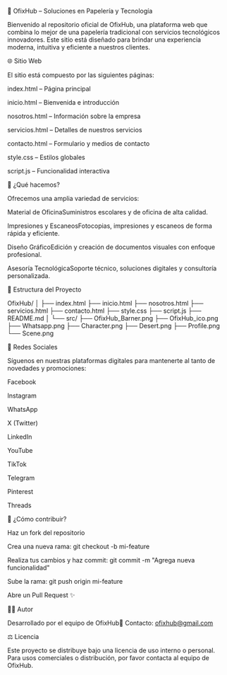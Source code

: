 🧹 OfixHub – Soluciones en Papelería y Tecnología

Bienvenido al repositorio oficial de OfixHub, una plataforma web que combina lo mejor de una papelería tradicional con servicios tecnológicos innovadores. Este sitio está diseñado para brindar una experiencia moderna, intuitiva y eficiente a nuestros clientes.

🌐 Sitio Web

El sitio está compuesto por las siguientes páginas:

index.html – Página principal

inicio.html – Bienvenida e introducción

nosotros.html – Información sobre la empresa

servicios.html – Detalles de nuestros servicios

contacto.html – Formulario y medios de contacto

style.css – Estilos globales

script.js – Funcionalidad interactiva

📌 ¿Qué hacemos?

Ofrecemos una amplia variedad de servicios:

Material de OficinaSuministros escolares y de oficina de alta calidad.

Impresiones y EscaneosFotocopias, impresiones y escaneos de forma rápida y eficiente.

Diseño GráficoEdición y creación de documentos visuales con enfoque profesional.

Asesoría TecnológicaSoporte técnico, soluciones digitales y consultoría personalizada.

📁 Estructura del Proyecto

OfixHub/
│
├── index.html
├── inicio.html
├── nosotros.html
├── servicios.html
├── contacto.html
├── style.css
├── script.js
├── README.md
│
└── src/
    ├── OfixHub_Barner.png
    ├── OfixHub_ico.png
    ├── Whatsapp.png
    ├── Character.png
    ├── Desert.png
    ├── Profile.png
    └── Scene.png

📲 Redes Sociales

Síguenos en nuestras plataformas digitales para mantenerte al tanto de novedades y promociones:

Facebook

Instagram

WhatsApp

X (Twitter)

LinkedIn

YouTube

TikTok

Telegram

Pinterest

Threads

🚀 ¿Cómo contribuir?

Haz un fork del repositorio

Crea una nueva rama: git checkout -b mi-feature

Realiza tus cambios y haz commit: git commit -m "Agrega nueva funcionalidad"

Sube la rama: git push origin mi-feature

Abre un Pull Request ✨

🧑‍💻 Autor

Desarrollado por el equipo de OfixHub📧 Contacto: ofixhub@gmail.com

⚖️ Licencia

Este proyecto se distribuye bajo una licencia de uso interno o personal. Para usos comerciales o distribución, por favor contacta al equipo de OfixHub.
